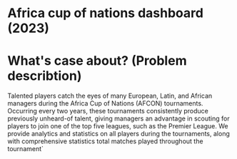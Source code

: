 # Africa cup of nations dashboard (2023)

# What's case about? (Problem describtion)

Talented players catch the eyes of many European, Latin, and African managers    during the Africa Cup of Nations (AFCON) tournaments. Occurring every two years, these tournaments consistently produce previously unheard-of talent, giving managers an advantage in scouting for players to join one of the top five leagues, such as the Premier League. We provide analytics and statistics on all players during the tournaments, along with comprehensive statistics total matches played throughout the tournament`